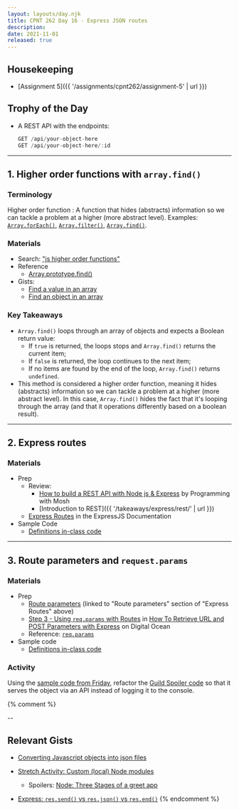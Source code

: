 ```yaml
---
layout: layouts/day.njk
title: CPNT 262 Day 16 - Express JSON routes
description: 
date: 2021-11-01
released: true
---
```


## Housekeeping
- [Assignment 5]({{ '/assignments/cpnt262/assignment-5' | url }})

## Trophy of the Day
- A REST API with the endpoints:

    ```js
    GET /api/your-object-here
    GET /api/your-object-here/:id
    ```

---

## 1. Higher order functions with `array.find()`
### Terminology
Higher order function
: A function that hides (abstracts) information so we can tackle a problem at a higher (more abstract level). Examples: [`Array.forEach()`](https://developer.mozilla.org/en-US/docs/Web/JavaScript/Reference/Global_Objects/Array/forEach), [`Array.filter()`](https://developer.mozilla.org/en-US/docs/Web/JavaScript/Reference/Global_Objects/Array/filter), [`Array.find()`](https://developer.mozilla.org/en-US/docs/Web/JavaScript/Reference/Global_Objects/Array/find).

### Materials
- Search: ["js higher order functions"](https://www.google.com/search?q=js+higher+order+functions)
- Reference
    - [Array.prototype.find()](https://developer.mozilla.org/en-US/docs/Web/JavaScript/Reference/Global_Objects/Array/find)
- Gists: 
    - [Find a value in an array](https://gist.github.com/acidtone/385b2f850d4881364ac7b0da320f239a)
    - [Find an object in an array](https://gist.github.com/acidtone/fec626b5701beeed49cea776fc354325)

### Key Takeaways
- `Array.find()` loops through an array of objects and expects a Boolean return value:
    - If `true` is returned, the loops stops and `Array.find()` returns the current item;
    - If `false` is returned, the loop continues to the next item;
    - If no items are found by the end of the loop, `Array.find()` returns `undefined`.
- This method is considered a higher order function, meaning it hides (abstracts) information so we can tackle a problem at a higher (more abstract level). In this case, `Array.find()` hides the fact that it's looping through the array (and that it operations differently based on a boolean result).

---

## 2. Express routes

### Materials
- Prep
  - Review: 
      - [How to build a REST API with Node js & Express](https://www.youtube.com/watch?v=pKd0Rpw7O48) by Programming with Mosh
      - [Introduction to REST]({{ '/takeaways/express/rest/' | url }})
  - [Express Routes](https://expressjs.com/en/guide/routing.html) in the ExpressJS Documentation
- Sample Code
  - [Definitions in-class code](https://github.com/sait-wbdv/in-class/tree/main/cpnt262/10-29-deploy-to-heroku/01-definitions)

---

## 3. Route parameters and `request.params`

### Materials
- Prep
  - [Route parameters](https://expressjs.com/en/guide/routing.html#route-parameters) (linked to "Route parameters" section of "Express Routes" above)
  - [Step 3 - Using `req.params` with Routes](https://www.digitalocean.com/community/tutorials/use-expressjs-to-get-url-and-post-parameters#step-3-–-using-req-params-with-routes) in [How To Retrieve URL and POST Parameters with Express](https://www.digitalocean.com/community/tutorials/use-expressjs-to-get-url-and-post-parameters) on Digital Ocean
  - Reference: [`req.params`](https://expressjs.com/en/4x/api.html#req.params)
- Sample code 
  - [Definitions in-class code](https://github.com/sait-wbdv/in-class/tree/main/cpnt262/10-29-deploy-to-heroku/01-definitions)

### Activity
Using the [sample code from Friday](https://github.com/sait-wbdv/in-class/tree/main/cpnt262/10-29-deploy-to-heroku/01-definitions), refactor the [Guild Spoiler code](https://gist.github.com/acidtone/443af5d0efc720e19e56c9cc55f31521) so that it serves the object via an API instead of logging it to the console.

{% comment %}


-- 

## Relevant Gists
- [Converting Javascript objects into json files](https://gist.github.com/acidtone/9ba1c784d5f78fdc9dc4df9c6f26bcf8)

- [Stretch Activity: Custom (local) Node modules](https://gist.github.com/acidtone/ebdc01c9fe3516f6d34fd3ff1249349c)
    - Spoilers: [Node: Three Stages of a greet app](https://gist.github.com/acidtone/7ab0bd9d11f8d85a39fe185d2fb0a065)
- [Express: `res.send()` vs `res.json()` vs `res.end()`](https://gist.github.com/acidtone/df91c6276e69ae3726e3f8b39223ceec)
{% endcomment %}